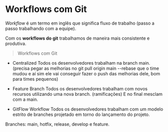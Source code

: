 # Workflows com Git

 *Workflow* é um termo em inglês que significa fluxo de trabalho (passo a passo trabalhando com a equipe).

 Com os **workflows do git** trabalhamos de maneira mais
 consistente e produtiva.

 > Workflows com Git

 - Centralized
  Todos os desenvolvedores trabalham na branch main.
  (precisa pegar as melhorias no git pull origin main --rebase que o time mudou e aí sim ele vai conseguir fazer o push das melhorias dele, bom para times pequenos)

 - Feature Branch
  Todos os desenvolvedores trabalham com novos recursos utilizando uma nova branch. (ramificações)
  E no final mesclam com a main.

  - GitFlow Workflow
  Todos os desenvolvedores trabalham com um modelo estrito de branches projetado em torno do lançamento do projeto.

  Branches: main, hotfix, release, develop e feature.